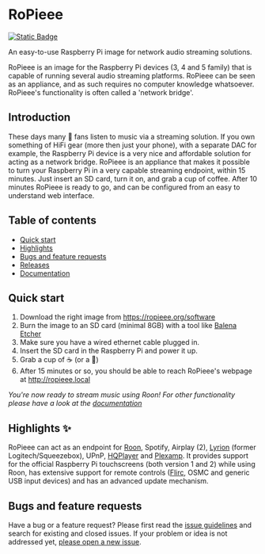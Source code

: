 # RoPieee

[![Static Badge](https://img.shields.io/badge/Release-2025.06.1-blue)](https://github.com/RoPieee/RoPieee/blob/main/CHANGELOG.md#2025.06.1)

An easy-to-use Raspberry Pi image for network audio streaming solutions.

RoPieee is an image for the Raspberry Pi devices (3, 4 and 5 family) that is capable of running several audio streaming platforms. RoPieee can be seen as an appliance, and as such requires no computer knowledge whatsoever. RoPieee's functionality is often called a 'network bridge'.

## Introduction

These days many :musical_note: fans listen to music via a streaming solution. If you own something of HiFi gear (more then just your phone), with a separate DAC for example, the Raspberry Pi device is a very nice and affordable solution for acting as a network bridge.
RoPieee is an appliance that makes it possible to turn your Raspberry Pi in a very capable streaming endpoint, within 15 minutes. Just insert an SD card, turn it on, and grab a cup of coffee. After 10 minutes RoPieee is ready to go, and can be configured from an easy to understand web interface. 

## Table of contents

- [Quick start](#quick-start)
- [Highlights](#highlights)
- [Bugs and feature requests](#bugs-and-feature-requests)
- [Releases](https://github.com/RoPieee/RoPieee/blob/main/CHANGELOG.md)
- [Documentation](https://github.com/RoPieee/RoPieee/blob/main/DOCUMENTATION.md)

## Quick start

1. Download the right image from https://ropieee.org/software
2. Burn the image to an SD card (minimal 8GB) with a tool like [Balena Etcher](https://etcher.balena.io/)
3. Make sure you have a wired ethernet cable plugged in.
4. Insert the SD card in the Raspberry Pi and power it up. 
5. Grab a cup of :coffee: (or a :tropical_drink:)
6. After 15 minutes or so, you should be able to reach RoPieee's webpage at http://ropieee.local

_You're now ready to stream music using Roon! For other functionality please have a look at the [documentation](https://github.com/RoPieee/RoPieee/blob/main/DOCUMENTATION.md)_

## Highlights :sparkles:

RoPieee can act as an endpoint for [Roon](https://roonlabs.com), Spotify, Airplay (2), [Lyrion](https://lyrion.org/) (former Logitech/Squeezebox), UPnP, [HQPlayer](https://signalyst.com/consumer/) and [Plexamp](https://www.plex.tv/plexamp/). It provides support for the official Raspberry Pi touchscreens (both version 1 and 2) while using Roon, has extensive support for remote controls ([Flirc](https://flirc.tv/), OSMC and generic USB input devices) and has an advanced update mechanism.

## Bugs and feature requests

Have a bug or a feature request? Please first read the [issue guidelines](https://github.com/RoPieee/RoPieee/blob/main/CONTRIBUTING.md#using-the-issue-tracker) and search for existing and closed issues. If your problem or idea is not addressed yet, [please open a new issue](https://github.com/RoPieee/RoPieee/issues/new/choose).







